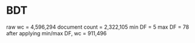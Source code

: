 BDT
===

raw wc = 4,596,294
document count = 2,322,105 
min DF = 5
max DF = 78
after applying min/max DF, wc = 911,496  

